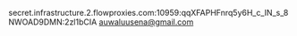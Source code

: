 secret.infrastructure.2.flowproxies.com:10959:qqXFAPHFnrq5y6H_c_IN_s_8NWOAD9DMN:2zl1bCIA
auwaluusena@gmail.com
